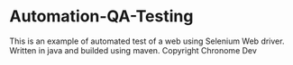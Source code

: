 # Automation-QA-Testing
This is an example of automated test of a web using Selenium Web driver. Written in java and builded using maven. Copyright Chronome Dev
